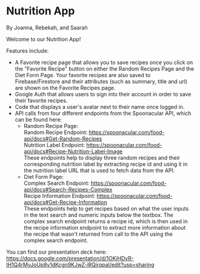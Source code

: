 # Nutrition App

By Joanna, Rebekah, and Saarah

Welcome to our Nutrition App! 

Features include:

- A Favorite recipe page that allows you to save recipes once you click on the "Favorite Recipe" button on either the Random Recipes Page and the Diet Form Page. Your favorite recipes are also saved to Firebase/Firestore and their attributes (such as summary, title and url) are shown on the Favorite Recipes page.
- Google Auth that allows users to sign into their account in order to save their favorite recipes.
- Code that displays a user's avatar next to their name once logged in.
- API calls from four different endpoints from the Spoonacular API, which can be found here:
   - Random Recipe Page:    
Random Recipe Endpoint: https://spoonacular.com/food-api/docs#Get-Random-Recipes    
Nutrition Label Endpoint: https://spoonacular.com/food-api/docs#Recipe-Nutrition-Label-Image    
These endpoints help to display three random recipes and their corresponding nutrition label by extracting recipe id and using it in the nutrition label URL that is used to fetch data from the API.
   - Diet Form Page:    
Complex Search Endpoint: https://spoonacular.com/food-api/docs#Search-Recipes-Complex   
Recipe Information Endpoint: https://spoonacular.com/food-api/docs#Get-Recipe-Information   
These endpoints help to get recipes based on what the user inputs in the text search and numeric inputs below the textbox. The complex search endpoint returns a recipe id, which is then used in the recipe information endpoint to extract more information about the recipe that wasn't returned from call to the API using the complex search endpoint.

You can find our presentation deck here: https://docs.google.com/presentation/d/1OKjHDvR-IH1Q4rMyJoUp8y1dKcgn9KJwZ-iRQirqpaI/edit?usp=sharing
